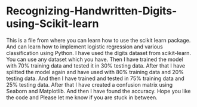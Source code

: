 # Recognizing-Handwritten-Digits-using-Scikit-learn
This is a file from where you can learn how to use the scikit learn package. And can learn how to implement logistic regression and various classification using Python.
I have used the digits dataset from scikit-learn. You can use any dataset which you have.
Then I have trained the model with 70% training data and tested it in 30% testing data.
After that I have splitted the model again and have used with 80% training data and 20% testing data.
And then I have trained and tested in 75% training data and 25% testing data.
After that I have created a confusion matrix using Seaborn and Matplotlib.
And then I have found the accuracy.
Hope you like the code and Please let me know if you are stuck in between.
